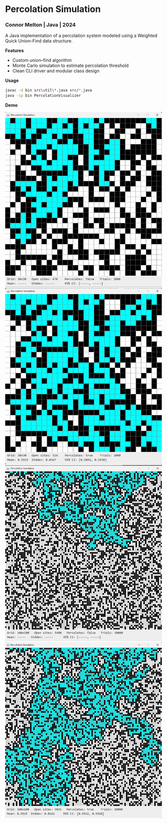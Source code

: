 # Percolation Simulation 
### Connor Melton | Java | 2024

A Java implementation of a percolation system modeled using a Weighted Quick Union–Find data structure.

**Features**
- Custom union–find algorithm
- Monte Carlo simulation to estimate percolation threshold
- Clean CLI driver and modular class design

**Usage**
```bash
javac -d bin src\util\*.java src/*.java
java -cp bin PercolationVisualizer
```

**Demo**

<img src="exampleOutput/perc_example1_in_progress.png" width="600">
<img src="exampleOutput/perc_example1_finished.png" width="600">

<img src="exampleOutput/perc_example2_in_progress.png" width="600">
<img src="exampleOutput/perc_example2_finished.png" width="600">

